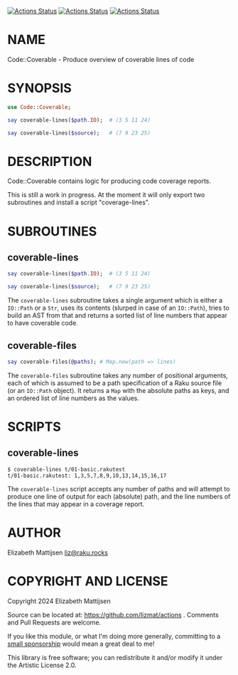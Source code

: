 [![Actions Status](https://github.com/lizmat/Code-Coverable/actions/workflows/linux.yml/badge.svg)](https://github.com/lizmat/Code-Coverable/actions) [![Actions Status](https://github.com/lizmat/Code-Coverable/actions/workflows/macos.yml/badge.svg)](https://github.com/lizmat/Code-Coverable/actions) [![Actions Status](https://github.com/lizmat/Code-Coverable/actions/workflows/windows.yml/badge.svg)](https://github.com/lizmat/Code-Coverable/actions)

NAME
====

Code::Coverable - Produce overview of coverable lines of code

SYNOPSIS
========

```raku
use Code::Coverable;

say coverable-lines($path.IO);  # (3 5 11 24)

say coverable-lines($source);   # (7 9 23 25)
```

DESCRIPTION
===========

Code::Coverable contains logic for producing code coverage reports.

This is still a work in progress. At the moment it will only export two subroutines and install a script "coverage-lines".

SUBROUTINES
===========

coverable-lines
---------------

```raku
say coverable-lines($path.IO);  # (3 5 11 24)

say coverable-lines($source);   # (7 9 23 25)
```

The `coverable-lines` subroutine takes a single argument which is either a `IO::Path` or a `Str`, uses its contents (slurped in case of an `IO::Path`), tries to build an AST from that and returns a sorted list of line numbers that appear to have coverable code.

coverable-files
---------------

```raku
say coverable-files(@paths); # Map.new(path => lines)
```

The `coverable-files` subroutine takes any number of positional arguments, each of which is assumed to be a path specification of a Raku source file (or an `IO::Path` object). It returns a `Map` with the absolute paths as keys, and an ordered list of line numbers as the values.

SCRIPTS
=======

coverable-lines
---------------

    $ coverable-lines t/01-basic.rakutest 
    t/01-basic.rakutest: 1,3,5,7,8,9,10,13,14,15,16,17

The `coverable-lines` script accepts any number of paths and will attempt to produce one line of output for each (absolute) path, and the line numbers of the lines that may appear in a coverage report.

AUTHOR
======

Elizabeth Mattijsen <liz@raku.rocks>

COPYRIGHT AND LICENSE
=====================

Copyright 2024 Elizabeth Mattijsen

Source can be located at: https://github.com/lizmat/actions . Comments and Pull Requests are welcome.

If you like this module, or what I'm doing more generally, committing to a [small sponsorship](https://github.com/sponsors/lizmat/) would mean a great deal to me!

This library is free software; you can redistribute it and/or modify it under the Artistic License 2.0.

